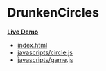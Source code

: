 # DrunkenCircles

**[Live Demo][live-demo]**

* [index.html][index.html]
* [javascripts/circle.js][circle.js]
* [javascripts/game.js][game.js]

[live-demo]: http://appacademy.github.io/DrunkenCircles/
[index.html]: https://github.com/appacademy/DrunkenCircles/blob/gh-pages/index.html
[circle.js]: https://github.com/appacademy/DrunkenCircles/blob/gh-pages/lib/circle.js
[game.js]: https://github.com/appacademy/DrunkenCircles/blob/gh-pages/lib/game.js
